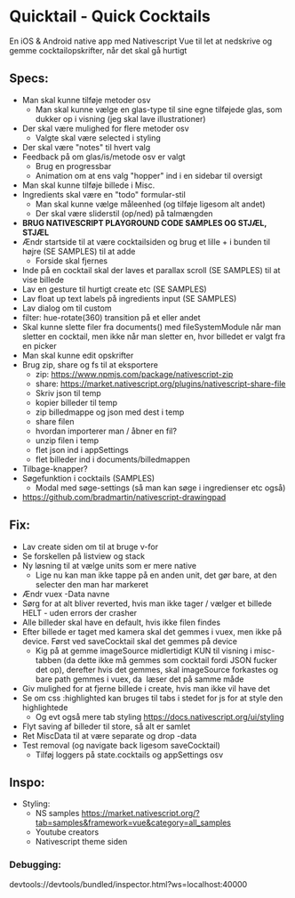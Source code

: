 # Quicktail - Quick Cocktails

En iOS & Android native app med Nativescript Vue til let at nedskrive og gemme cocktailopskrifter, når det skal gå hurtigt

## Specs:
- Man skal kunne tilføje metoder osv
	-	Man skal kunne vælge en glas-type til sine egne tilføjede glas, som dukker op i visning (jeg skal lave illustrationer)
- Der skal være mulighed for flere metoder osv
	- Valgte skal være selected i styling
- Der skal være "notes" til hvert valg
- Feedback på om glas/is/metode osv er valgt
	- Brug en progressbar
	-	Animation om at ens valg "hopper" ind i en sidebar til oversigt
- Man skal kunne tilføje billede i Misc.
- Ingredients skal være en "todo" formular-stil
	- Man skal kunne vælge måleenhed (og tilføje ligesom alt andet)
	- Der skal være sliderstil (op/ned) på talmængden
- **BRUG NATIVESCRIPT PLAYGROUND CODE SAMPLES OG STJÆL, STJÆL**
- Ændr startside til at være cocktailsiden og brug et lille + i bunden til højre (SE SAMPLES) til at adde
	- Forside skal fjernes
- Inde på en cocktail skal der laves et parallax scroll (SE SAMPLES) til at vise billede
- Lav en gesture til hurtigt create etc (SE SAMPLES)
- Lav float up text labels på ingredients input (SE SAMPLES)
- Lav dialog om til custom
- filter: hue-rotate(360) transition på et eller andet
- Skal kunne slette filer fra documents() med fileSystemModule når man sletter en cocktail, men ikke når man sletter en, hvor billedet er valgt fra en picker
- Man skal kunne edit opskrifter
- Brug zip, share og fs til at eksportere
	- zip: https://www.npmjs.com/package/nativescript-zip
	- share: https://market.nativescript.org/plugins/nativescript-share-file
	- Skriv json til temp
	- kopier billeder til temp
	- zip billedmappe og json med dest i temp
	- share filen
	- hvordan importerer man / åbner en fil?
	- unzip filen i temp
	- flet json ind i appSettings
	- flet billeder ind i documents/billedmappen
- Tilbage-knapper?
- Søgefunktion i cocktails (SAMPLES)
	- Modal med søge-settings (så man kan søge i ingredienser etc også)
- https://github.com/bradmartin/nativescript-drawingpad

## Fix:
- Lav create siden om til at bruge v-for
- Se forskellen på listview og stack
- Ny løsning til at vælge units som er mere native
	- Lige nu kan man ikke tappe på en anden unit, det gør bare, at den selecter den man har markeret
- Ændr vuex -Data navne
- Sørg for at alt bliver reverted, hvis man ikke tager / vælger et billede HELT - uden errors der crasher
- Alle billeder skal have en default, hvis ikke filen findes
- Efter billede er taget med kamera skal det gemmes i vuex, men ikke på device. Først ved saveCocktail skal det gemmes på device
	- Kig på at gemme imageSource midlertidigt KUN til visning i misc-tabben (da dette ikke må gemmes som cocktail fordi JSON fucker det op), derefter hvis det gemmes, skal imageSource forkastes og bare path gemmes i vuex, da <Image> læser det på samme måde
- Giv mulighed for at fjerne billede i create, hvis man ikke vil have det
- Se om css :highlighted kan bruges til tabs i stedet for js for at style den highlightede
	- Og evt også mere tab styling https://docs.nativescript.org/ui/styling
- Flyt saving af billeder til store, så alt er samlet
- Ret MiscData til at være separate og drop -data
- Test removal (og navigate back ligesom saveCocktail)
	- Tilføj loggers på state.cocktails og appSettings osv

## Inspo:
- Styling:
	- NS samples https://market.nativescript.org/?tab=samples&framework=vue&category=all_samples
	- Youtube creators
	- Nativescript theme siden

### Debugging:
devtools://devtools/bundled/inspector.html?ws=localhost:40000
